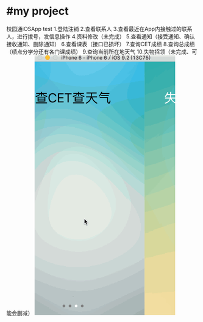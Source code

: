 #my project
=======
校园通iOSApp test
1.登陆注销
2.查看联系人
3.查看最近在App内接触过的联系人，进行拨号，发信息操作
4.资料修改（未完成）
5.查看通知（接受通知、确认接收通知、删除通知）
6.查看课表（接口已损坏）
7.查询CET成绩
8.查询总成绩（绩点分学分还有各门课成绩）
9.查询当前所在地天气
10.失物招领（未完成、可能会删减）
![](https://github.com/kptanjunhao/xyt/blob/master/xyt.gif)
